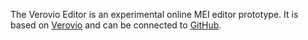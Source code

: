 The Verovio Editor is an experimental online MEI editor prototype. It is based on [Verovio](https://www.verovio.org) and can be connected to [GitHub](https://github.com).